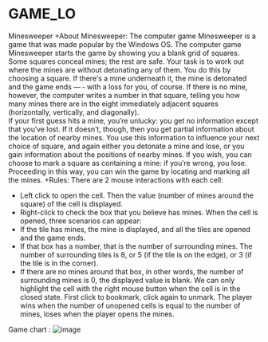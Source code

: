 # GAME_LO
Minesweeper
+About Minesweeper:
The computer game Minesweeper is a game that was made popular by the Windows OS.  The computer game Minesweeper starts the game by showing you a blank grid of squares. Some squares conceal mines; the rest are safe. Your task is to work out where the mines are without detonating any of them. You do this by choosing a square. If thereʹs a mine underneath it, the mine is detonated and the game ends — ‐ with a loss for you, of course. If there is no mine, however, the computer writes a number in that square, telling you how many mines there are in the eight immediately adjacent squares (horizontally, vertically, and diagonally).   
If your first guess hits a mine, youʹre unlucky: you get no information except that youʹve lost. If it doesnʹt, though, then you get partial information about the location of nearby mines. You use this information to influence your next choice of square, and again either you detonate a mine and lose, or you gain information about the positions of nearby mines. If you wish, you can choose to mark a square as containing a mine: if youʹre wrong, you lose. Proceeding in this way, you can win the game by locating and marking all the mines. 
+Rules:
There are 2 mouse interactions with each cell:
+ Left click to open the cell. Then the value (number of mines around the square) of the cell is displayed.
+ Right-click to check the box that you believe has mines.
When the cell is opened, three scenarios can appear:
+ If the tile has mines, the mine is displayed, and all the tiles are opened and the game ends.
+ If that box has a number, that is the number of surrounding mines. The number of surrounding tiles is 8, or 5 (if the tile is on the edge), or 3 (if the tile is in the corner).
+ If there are no mines around that box, in other words, the number of surrounding mines is 0, the displayed value is blank.
We can only highlight the cell with the right mouse button when the cell is in the closed state. First click to bookmark, click again to unmark.
The player wins when the number of unopened cells is equal to the number of mines, loses when the player opens the mines.

Game chart :
![image](https://github.com/KhoaVo128/GAME_LO/assets/102133781/fe1a9b23-cfbf-4669-97c3-870dd5e1a01e)

